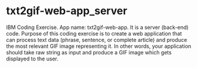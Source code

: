 # txt2gif-web-app_server
IBM Coding Exercise. App name: txt2gif-web-app. It is a server (back-end) code. Purpose of this coding exercise is to create a web application that can process text data (phrase, sentence, or complete article) and produce the most relevant GIF image representing it. In other words, your application should take raw string as input and produce a GIF image which gets displayed to the user.
